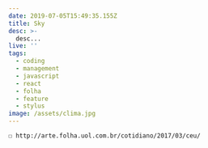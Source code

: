 ```yaml
---
date: 2019-07-05T15:49:35.155Z
title: Sky
desc: >-
  desc...
live: ''
tags:
  - coding
  - management
  - javascript
  - react
  - folha
  - feature
  - stylus
image: /assets/clima.jpg
---
```


    ☐ http://arte.folha.uol.com.br/cotidiano/2017/03/ceu/
